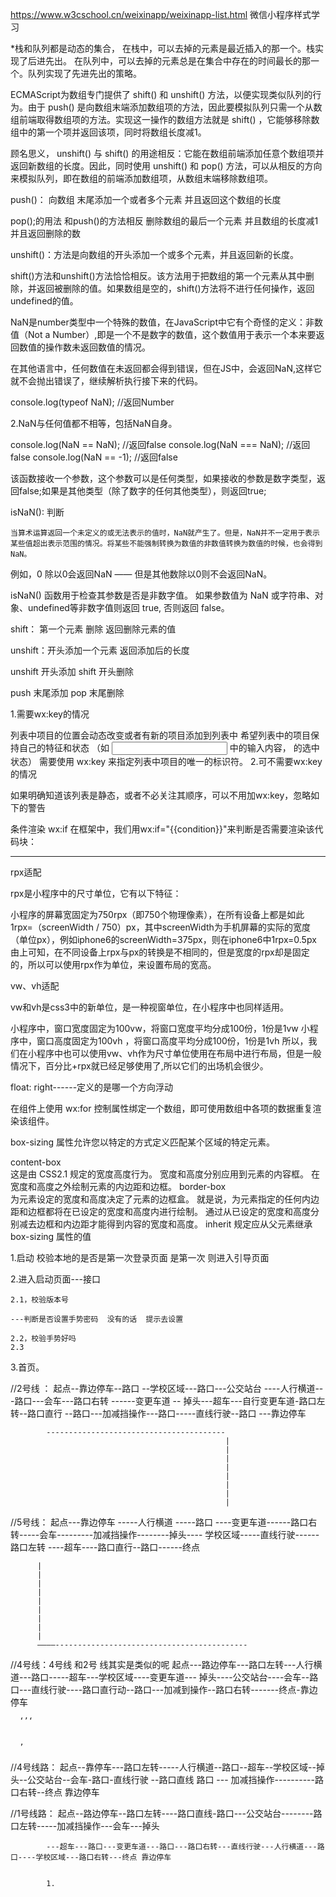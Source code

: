
https://www.w3cschool.cn/weixinapp/weixinapp-list.html  微信小程序样式学习




*栈和队列都是动态的集合，
在栈中，可以去掉的元素是最近插入的那一个。栈实现了后进先出。
在队列中，可以去掉的元素总是在集合中存在的时间最长的那一个。队列实现了先进先出的策略。

ECMAScript为数组专门提供了 shift() 和 unshift() 方法，以便实现类似队列的行为。由于 push() 是向数组末端添加数组项的方法，因此要模拟队列只需一个从数组前端取得数组项的方法。实现这一操作的数组方法就是 shift() ，它能够移除数组中的第一个项并返回该项，同时将数组长度减1。

顾名思义， unshift() 与 shift() 的用途相反：它能在数组前端添加任意个数组项并返回新数组的长度。因此，同时使用 unshift() 和 pop() 方法，可以从相反的方向来模拟队列，即在数组的前端添加数组项，从数组末端移除数组项。

push()： 向数组 末尾添加一个或者多个元素 并且返回这个数组的长度

pop();的用法 和push()的方法相反  删除数组的最后一个元素 并且数组的长度减1 并且返回删除的数






unshift()：方法是向数组的开头添加一个或多个元素，并且返回新的长度。


shift()方法和unshift()方法恰恰相反。该方法用于把数组的第一个元素从其中删除，并返回被删除的值。如果数组是空的，shift()方法将不进行任何操作，返回undefined的值。

NaN是number类型中一个特殊的数值，在JavaScript中它有个奇怪的定义：非数值（Not a Number）,即是一个不是数字的数值，这个数值用于表示一个本来要返回数值的操作数未返回数值的情况。

在其他语言中，任何数值在未返回都会得到错误，但在JS中，会返回NaN,这样它就不会抛出错误了，继续解析执行接下来的代码。

console.log(typeof NaN);   //返回Number


2.NaN与任何值都不相等，包括NaN自身。

console.log(NaN == NaN);      //返回false
console.log(NaN === NaN);         //返回false
console.log(NaN == -1);             //返回false



该函数接收一个参数，这个参数可以是任何类型，如果接收的参数是数字类型，返回false;如果是其他类型（除了数字的任何其他类型），则返回true;


isNaN(): 判断

    当算术运算返回一个未定义的或无法表示的值时，NaN就产生了。但是，NaN并不一定用于表示某些值超出表示范围的情况。将某些不能强制转换为数值的非数值转换为数值的时候，也会得到NaN。

例如，0 除以0会返回NaN —— 但是其他数除以0则不会返回NaN。


  isNaN() 函数用于检查其参数是否是非数字值。
如果参数值为 NaN 或字符串、对象、undefined等非数字值则返回 true, 否则返回 false。




shift： 第一个元素 删除  返回删除元素的值

unshift：开头添加一个元素  返回添加后的长度



unshift 开头添加  shift 开头删除

push 末尾添加    pop 末尾删除



1.需要wx:key的情况

列表中项目的位置会动态改变或者有新的项目添加到列表中
希望列表中的项目保持自己的特征和状态
（如 <input/> 中的输入内容，<switch/> 的选中状态）
需要使用 wx:key 来指定列表中项目的唯一的标识符。
2.可不需要wx:key的情况

如果明确知道该列表是静态，或者不必关注其顺序，可以不用加wx:key，忽略如下的警告

条件渲染 wx:if
在框架中，我们用wx:if="{{condition}}"来判断是否需要渲染该代码块：


---------------  
  rpx适配

rpx是小程序中的尺寸单位，它有以下特征：

小程序的屏幕宽固定为750rpx（即750个物理像素），在所有设备上都是如此
1rpx=（screenWidth / 750）px，其中screenWidth为手机屏幕的实际的宽度（单位px），例如iphone6的screenWidth=375px，则在iphone6中1rpx=0.5px
由上可知，在不同设备上rpx与px的转换是不相同的，但是宽度的rpx却是固定的，所以可以使用rpx作为单位，来设置布局的宽高。

vw、vh适配

vw和vh是css3中的新单位，是一种视窗单位，在小程序中也同样适用。

小程序中，窗口宽度固定为100vw，将窗口宽度平均分成100份，1份是1vw
小程序中，窗口高度固定为100vh ，将窗口高度平均分成100份，1份是1vh
所以，我们在小程序中也可以使用vw、vh作为尺寸单位使用在布局中进行布局，但是一般情况下，百分比+rpx就已经足够使用了,所以它们的出场机会很少。


  float: right------定义的是哪一个方向浮动


  在组件上使用 wx:for 控制属性绑定一个数组，即可使用数组中各项的数据重复渲染该组件。


  box-sizing 属性允许您以特定的方式定义匹配某个区域的特定元素。


  content-box	
这是由 CSS2.1 规定的宽度高度行为。
宽度和高度分别应用到元素的内容框。
在宽度和高度之外绘制元素的内边距和边框。
border-box	
为元素设定的宽度和高度决定了元素的边框盒。
就是说，为元素指定的任何内边距和边框都将在已设定的宽度和高度内进行绘制。
通过从已设定的宽度和高度分别减去边框和内边距才能得到内容的宽度和高度。
inherit	规定应从父元素继承 box-sizing 属性的值

  









1.启动 校验本地的是否是第一次登录页面 是第一次 则进入引导页面

2.进入启动页面---接口

    2.1，校验版本号

    ---判断是否设置手势密码  没有的话  提示去设置
    
    2.2，校验手势好吗
    2.3

3.首页。


//2号线  ： 起点--靠边停车--路口 --学校区域---路口---公交站台 ----人行横道---路口---会车---路口右转  ------变更车道 -- 
            掉头---超车---自行变更车道-路口左转--路口直行 --路口---加减挡操作---路口-----直线行驶--路口 ---靠边停车
            
            ----------------------------------------
                                                    |
                                                    |
                                                    |
                                                    |
                                                    |
                                                    |
                                                    |
                                                    |
              

        

            
//5号线： 起点---靠边停车 -----人行横道 -----路口 ----变更车道------路口右转-----会车---------加减挡操作--------掉头----
          学校区域-----直线行驶------路口左转 ----超车----路口直行--路口------终点


          |
          |
          |
          |
          |
          |
          |
          |
          |
          ————-------------------------------------------



//4号线：4号线 和2号 线其实是类似的呢
      起点---路边停车---路口左转---人行横道---路口-----超车---学校区域----变更车道---
      掉头----公交站台----会车--路口---直线行驶----路口直行动--路口---加减到操作--路口右转-------终点-靠边停车

      ‘’‘
      
      
      ’
  //4号线路：  起点--靠停车---路口左转-----人行横道--路口--超车--学校区域--掉头--公交站台--会车-路口-直线行驶 
            --路口直线 路口 --- 加减挡操作----------路口右转--终点 靠边停车



  //1号线路： 起点--路边停车--路口左转----路口直线-路口---公交站台--------路口左转-----加减挡操作---会车---掉头

            ---超车---路口---变更车道---路口---路口右转---直线行驶---人行横道---路口----学校区域---路口右转---终点 靠边停车


            1.



            

